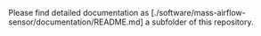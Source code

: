 Please find detailed documentation as [./software/mass-airflow-sensor/documentation/README.md] a subfolder of this repository.